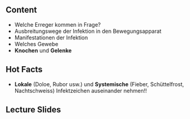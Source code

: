## Content

- Welche Erreger kommen in Frage?
- Ausbreitungswege der Infektion in den Bewegungsapparat
- Manifestationen der Infektion
- Welches Gewebe
- **Knochen** und **Gelenke**

## Hot Facts

- **Lokale** (Doloe, Rubor usw.) und **Systemische** (Fieber, Schüttelfrost, Nachtschweiss) Infektzeichen auseinander nehmen!!

## Lecture Slides

